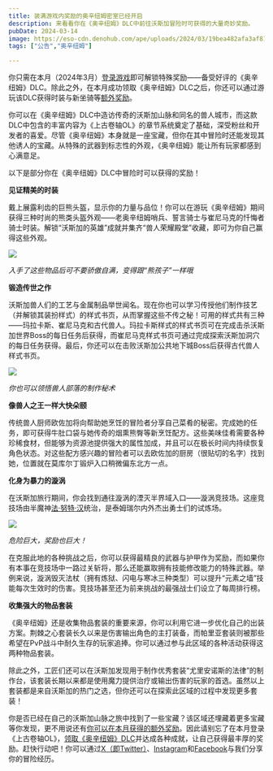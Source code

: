 ```yaml
---
title: 装满游戏内奖励的奥辛纽姆密室已经开启
description: 来看看你在《奥辛纽姆》DLC中前往沃斯加冒险时可获得的大量奇妙奖励。
pubDate: 2024-03-14
image: https://eso-cdn.denohub.com/ape/uploads/2024/03/19bea482afa3af81281f3a355864b6e0.jpg
tags: ["公告","奥辛纽姆"]

---
```


你只需在本月（2024年3月）[登录游戏](/news/post/65635)即可解锁特殊奖励——备受好评的《奥辛纽姆》DLC。除此之外，在本月成功领取《奥辛纽姆》DLC之后，你还可以通过游玩该DLC获得时装与新坐骑等[额外奖励](/news/post/65645)。

你可以在《奥辛纽姆》DLC中造访传奇的沃斯加山脉和同名的兽人城市，而这款DLC中包含的丰富内容为《上古卷轴OL》的章节系统奠定了基础，深受粉丝和开发者的喜爱。尽管《奥辛纽姆》本身就是一座宝藏，但你在其中冒险时还能发现其他诱人的宝藏。从特殊的武器到标志性的外观，《奥辛纽姆》能让所有玩家都感到心满意足。

以下是部分你在《奥辛纽姆》DLC中冒险时可以获得的奖励！

**见证精美的时装**

戴上展露利齿的巨熊头盔，显示你的力量与品位！你可以在游玩《奥辛纽姆》期间获得三种时尚的熊类头盔外观——老奥辛纽姆哨兵、誓言骑士与崔尼马克的忏悔者骑士时装。解锁“沃斯加的英雄”成就并集齐“兽人荣耀殿堂”收藏，即可为你自己赢得这些外观。

![](https://eso-cdn.denohub.com/ape/uploads/2024/03/24eadde9adac67f115ae775325fa8e9b.jpg)

<p class="text-gray-500 text-sm text-center"><i>入手了这些物品后可不要骄傲自满，变得跟“熊孩子”一样哦</i></p>

**锻造传世之作**

沃斯加兽人们的工艺与金属制品举世闻名。现在你也可以学习传授他们制作技艺（并解锁其装扮样式）的样式书页，从而掌握这些不传之秘！可用的样式共有三种——玛拉卡斯、崔尼马克和古代兽人。玛拉卡斯样式的样式书页可在完成击杀沃斯加世界Boss的每日任务后获得，而崔尼马克样式书页可通过完成探索沃斯加洞穴的每日任务获得。最后，你还可以在击败沃斯加公共地下城Boss后获得古代兽人样式书页。

![](https://eso-cdn.denohub.com/ape/uploads/2024/03/89560f1e24bdbc9f90ef374673492e64.jpg)

<p class="text-gray-500 text-sm text-center"><i>你也可以领悟兽人部落的制作秘术</i></p>

**像兽人之王一样大快朵颐**

传统兽人厨师欧佐加将向帮助她烹饪的冒险者分享自己菜肴的秘密。完成她的任务，即可获得牛肚口袋与她传奇的烟熏熊臀等新烹饪配方。这些美味佳肴需要各种珍稀食材，但能够为资源池提供强大的属性加成，并且可以在极长时间内持续恢复角色状态。对这些配方感兴趣的冒险者可以去欧佐加的厨房（很贴切的名字）找到她，位置就在莫库尔丁锻炉入口稍微偏东北方一点。

**化身为暴力的漩涡**

在沃斯加旅行期间，你会找到通往漩涡的湮灭半界域入口——漩涡竞技场。这座竞技场由半魔神[法·努特·汉](/news/post/65615)统治，是泰姆瑞尔内外杰出勇士们的试炼场。

![](https://eso-cdn.denohub.com/ape/uploads/2024/02/75ff9458dee2cc82ae572a47be507ca7.jpg)

<p class="text-gray-500 text-sm text-center"><i>危险巨大，奖励也巨大！</i></p>

在克服此地的各种挑战之后，你可以获得最精良的武器与护甲作为奖励，而如果你有本事在竞技场中一路过关斩将，那么还能赢取拥有技能修改能力的特殊武器。举例来说，漩涡毁灭法杖（拥有炼狱、闪电与寒冰三种类型）可以提升“元素之墙”技能每次生效时的伤害。竞技场甚至还为前来挑战的最强战士们设立了每周排行榜。

**收集强大的物品套装**

《奥辛纽姆》还是收集物品套装的重要来源，你可以利用它进一步优化自己的出装方案。荆棘之心套装长久以来是伤害输出角色的主打装备，而帕里亚套装则被那些希望在PvP战斗中耐久生存的玩家追捧。你可以通过参与此区域的各种活动获得这两种物品套装。

除此之外，工匠们还可以在沃斯加发现用于制作优秀套装“尤里安诺斯的法律”的制作台，该套装长期以来都是使用魔力提供治疗或输出伤害的玩家的首选。虽然以上套装都是来自沃斯加的热门之选，但你还可以在探索此区域的过程中发现更多套装！

你是否已经在自己的沃斯加山脉之旅中找到了一些宝藏？该区域还埋藏着更多宝藏等你发现，更不用说还有[你可以在本月获得的额外奖励](/news/post/65645)。因此请别忘了在本月登录《上古卷轴OL》，[领取《奥辛纽姆》DLC](/news/post/65635)并达成各种成就，让自己获得最丰厚的奖励。赶快行动吧！你可以通过[X（即Twitter）](https://twitter.com/TESOnline)、[Instagram](https://www.instagram.com/elderscrollsonline/)和[Facebook](https://www.facebook.com/elderscrollsonline)与我们分享你的冒险经历。 
